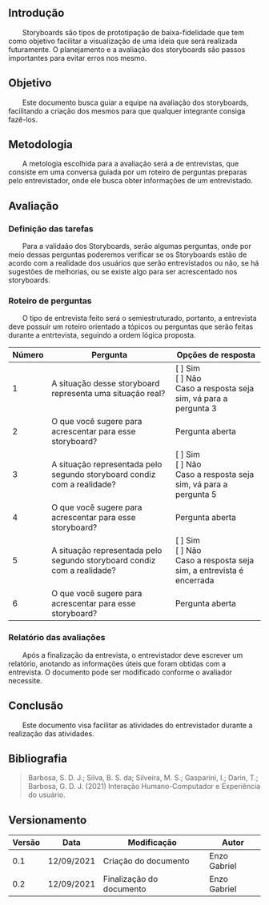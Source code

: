 ## Introdução

&emsp;&emsp;Storyboards são tipos de prototipação de baixa-fidelidade que tem como objetivo facilitar a visualização de uma ideia que será realizada futuramente. O planejamento e a avaliação dos storyboards são passos importantes para evitar erros nos mesmo.

## Objetivo

&emsp;&emsp;Este documento busca guiar a equipe na avaliação dos storyboards, facilitando a criação dos mesmos para que qualquer integrante consiga fazê-los.

## Metodologia

&emsp;&emsp;A metologia escolhida para a avaliação será a de entrevistas, que consiste em uma conversa guiada por um roteiro de perguntas preparas pelo entrevistador, onde ele busca obter informações de um entrevistado.

## Avaliação

### Definição das tarefas

&emsp;&emsp;Para a validaão dos Storyboards, serão algumas perguntas, onde por meio dessas perguntas poderemos verificar se os Storyboards estão de acordo com a realidade dos usuários que serão entrevistados ou não, se há sugestões de melhorias, ou se existe algo para ser acrescentado nos storyboards.

### Roteiro de perguntas

&emsp;&emsp;O tipo de entrevista feito será o semiestruturado, portanto, a entrevista deve possuir um roteiro orientado a tópicos ou perguntas que serão feitas durante a entrtevista, seguindo a ordem lógica proposta.

| Número | Pergunta | Opções de resposta |
|--|--|--|
| 1 | A situação desse storyboard representa uma situação real? | [ ] Sim <br> [ ] Não <br> Caso a resposta seja sim, vá para a pergunta 3 |
| 2 | O que você sugere para acrescentar para esse storyboard? | Pergunta aberta |
| 3 | A situação representada pelo segundo storyboard condiz com a realidade? | [ ] Sim <br> [ ] Não <br> Caso a resposta seja sim, vá para a pergunta 5 |
| 4 | O que você sugere para acrescentar para esse storyboard? | Pergunta aberta |
| 5  |A situação representada pelo segundo storyboard condiz com a realidade? | [ ] Sim <br> [ ] Não <br> Caso a resposta seja sim, a entrevista é encerrada |
| 6 | O que você sugere para acrescentar para esse storyboard? | Pergunta aberta |

### Relatório das avaliações

&emsp;&emsp;Após a finalização da entrevista, o entrevistador deve escrever um relatório, anotando as informações úteis que foram obtidas com a entrevista. O documento pode ser modificado conforme o avaliador necessite.

## Conclusão

&emsp;&emsp;Este documento visa facilitar as atividades do entrevistador durante a realização das atividades. 

## Bibliografia

> Barbosa, S. D. J.; Silva, B. S. da; Silveira, M. S.; Gasparini, I.; Darin, T.; Barbosa, G. D. J. (2021) Interação Humano-Computador e Experiência do usuário.
## Versionamento
| Versão | Data | Modificação | Autor |
|--|--|--|--|
| 0.1 | 12/09/2021 | Criação do documento | Enzo Gabriel |
| 0.2 | 12/09/2021 | Finalização do documento | Enzo Gabriel |